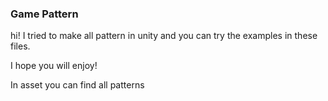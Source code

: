 ### Game Pattern

hi! I tried to make all pattern in unity and you can try the examples in these files.

I hope you will enjoy!

In asset you can find all patterns
